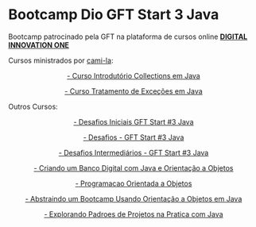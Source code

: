<h1>
Bootcamp Dio GFT Start 3 Java
</h1>

<p>
Bootcamp patrocinado pela GFT na  plataforma de cursos online <strong> <a href="https://web.digitalinnovation.one/home"> DIGITAL INNOVATION ONE  </a></strong>

</p>

Cursos ministrados por [cami-la](https://www.linkedin.com/in/cami-la/ "cami-la"):

<p align="center">
<a href="https://github.com/pogermano/gft-start-3-java/tree/main/Curso%20Introdutorio%20Collections%20Java"> - Curso Introdutório Collections em Java </a>
</p>

<p align="center">
<a href="https://github.com/pogermano/gft-start-3-java/tree/main/Curso%20Tratamento%20de%20Excessoes%20em%20Java">- Curso Tratamento de Exceções em Java </a>
</p>

Outros Cursos:

<p align="center">
<a href="https://github.com/pogermano/gft-start-3-java/tree/main/Desafios%20Iniciais%20%20GFT%20Start%20%233%20Java">- Desafios Iniciais GFT Start #3 Java </a>
</p>
<p align="center">
<a href="https://github.com/pogermano/gft-start-3-java/tree/main/Desafios%20-%20GFT%20Start%20%233%20Java">- Desafios - GFT Start #3 Java </a>
</p>
<p align="center">
<a href="https://github.com/pogermano/gft-start-3-java/tree/main/Desafios%20Intermedi%C3%A1rios%20-%20GFT%20Start%20%233%20Java">- Desafios Intermediários - GFT Start #3 Java </a>
</p>

<p align="center">
<a href="https://github.com/pogermano/gft-start-3-java/tree/main/Criando%20um%20Banco%20Digital%20com%20Java%20e%20Orienta%C3%A7%C3%A3o%20a%20Objetos">- Criando um Banco Digital com Java e Orientação a Objetos </a>
</p>
<p align="center">
<a href="https://github.com/pogermano/gft-start-3-java/tree/main/Programacao%20Orientada%20a%20Objetos">- Programacao Orientada a Objetos </a>
</p>

<p align="center">
<a href="https://github.com/pogermano/gft-start-3-java/tree/main/Abstraindo%20um%20Bootcamp%20Usando%20Orienta%C3%A7%C3%A3o%20a%20Objetos%20em%20Java">- Abstraindo um Bootcamp Usando Orientação a Objetos em Java </a>
</p>

<p align="center">
<a href="https://github.com/pogermano/gft-start-3-java/tree/main/Explorando%20Padroes%20de%20Projetos%20na%20Pratica%20com%20Java">- Explorando Padroes de Projetos na Pratica com Java </a>
</p>
